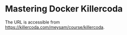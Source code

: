 # Mastering Docker Killercoda

The URL is accessible from <https://killercoda.com/meysam/course/killercoda>.
